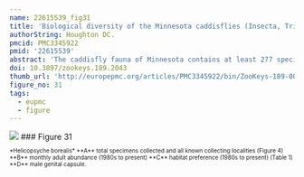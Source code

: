 ```yaml
---
name: 22615539_fig31
title: 'Biological diversity of the Minnesota caddisflies (Insecta, Trichoptera).'
authorString: Houghton DC.
pmcid: PMC3345922
pmid: '22615539'
abstract: 'The caddisfly fauna of Minnesota contains at least 277 species within 21 families and 75 genera. These species are based on examination of 312,884 specimens from 2,166 collections of 937 Minnesota aquatic habitats from 1890 to 2007. Included in these totals is my own quantitative sampling of 4 representative habitat types: small streams, medium rivers, large rivers, and lakes, from each of the 58 major Minnesota watersheds from June through September during 1999-2001. All species are illustrated herein, and their known Minnesota abundances, distributions, adult flight periodicities, and habitat affinities presented. Four species: Lepidostoma griseum (Lepidostomatidae), Psilotreta indecisa (Odontoceridae), and Phryganea sayi and Ptilostomis angustipennis (Phryganeidae) are added to the known fauna. An additional 31 dubious species records are removed for various reasons. Of the 5 determined caddisfly regions of the state, species richness per watershed was highest in the Lake Superior and Northern Regions, intermediate in the Southeastern, and lowest in the Northwestern and Southern. Of the 48 individual collections that yielded >40 species, all but 1 were from the Northern Region. Many species, especially within the families Limnephilidae and Phryganeidae, have appeared to decrease in distribution and abundance during the past 75 years, particularly those once common within the Northwestern and Southern Regions. Many species now appear regionally extirpated, and a few have disappeared from the entire state. The loss of species in the Northwestern and Southern Regions, and probably elsewhere, is almost certainly related to the conversion of many habitats to large-scale agriculture during the mid-20th century.'
doi: 10.3897/zookeys.189.2043
thumb_url: 'http://europepmc.org/articles/PMC3345922/bin/ZooKeys-189-001-g031.gif'
figure_no: 31
tags:
  - eupmc
  - figure
---
```

<img src='http://europepmc.org/articles/PMC3345922/bin/ZooKeys-189-001-g031.jpg' style='max-height: 300px'>
### Figure 31
<p style='font-size: 10px;'>*<named-content content-type="taxon-name">Helicopsyche borealis</named-content>* **A** total specimens collected and all known collecting localities (<xref ref-type="fig" rid="F4">Figure 4</xref>) **B** monthly adult abundance (1980s to present) **C** habitat preference (1980s to present) (<xref ref-type="table" rid="T1">Table 1</xref>) **D** male genital capsule.</p>